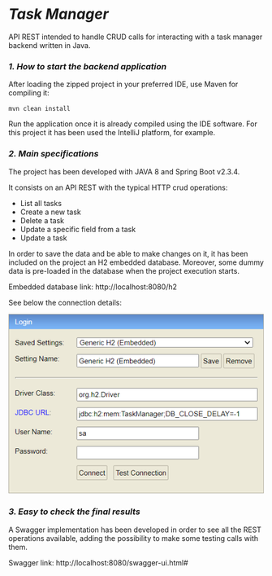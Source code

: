 # **_Task Manager_**

API REST intended to handle CRUD calls for interacting with a task manager backend written in Java.

### **_1. How to start the backend application_**
After loading the zipped project in your preferred IDE, use Maven for compiling it:
```
mvn clean install
```

Run the application once it is already compiled using the IDE software. For this project it has been used the IntelliJ platform, for example.

### **_2. Main specifications_**
The project has been developed with JAVA 8 and Spring Boot v2.3.4. 

It consists on an API REST with the typical HTTP crud operations:
- List all tasks
- Create a new task
- Delete a task
- Update a specific field from a task
- Update a task

In order to save the data and be able to make changes on it, it has been included on the project an H2 embedded database.
Moreover, some dummy data is pre-loaded in the database when the project execution starts. 

Embedded database link:
http://localhost:8080/h2

See below the connection details: 

![H2 connection details](h2-connection.png) 


### **_3. Easy to check the final results_**
A Swagger implementation has been developed in order to see all the REST operations available, adding the possibility to make some testing calls with them. 

Swagger link:
http://localhost:8080/swagger-ui.html#

